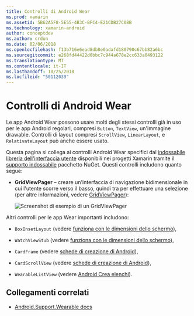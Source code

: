 ```yaml
---
title: Controlli di Android Wear
ms.prod: xamarin
ms.assetid: 5B62A5F8-5E55-4B3C-BFC4-E21CDB27C08B
ms.technology: xamarin-android
author: conceptdev
ms.author: crdun
ms.date: 02/06/2018
ms.openlocfilehash: f13b716e6ead8db8e0adafd180790c67bb82a6bc
ms.sourcegitcommit: e268fd44422d0bbc7c944a678e2cc633a0493122
ms.translationtype: MT
ms.contentlocale: it-IT
ms.lasthandoff: 10/25/2018
ms.locfileid: "50112039"
---
```

# <a name="android-wear-controls"></a>Controlli di Android Wear

Le app Android Wear possono usare molti degli stessi controlli già in uso per le app Android regolari, compresi `Button`, `TextView`, un'immagine drawable. Controlli di layout compresi `ScrollView`, `LinearLayout`, e `RelativateLayout` può anche essere usato.

Questa pagina si collega ai controlli Android Wear specifici dal [indossabile libreria dell'interfaccia utente](https://developer.android.com/training/wearables/apps/layouts.html#UiLibrary) disponibili nei progetti Xamarin tramite il [supporto indossabile](http://www.nuget.org/packages/Xamarin.Android.Wear/) pacchetto NuGet. Questi controlli includono quanto segue:

-   **GridViewPager** &ndash; creare un'interfaccia di navigazione bidimensionale in cui l'utente scorre verso il basso, quindi tra per effettuare una selezione (per altre informazioni, vedere [GridViewPager](~/android/wear/user-interface/controls/gridviewpager.md)):

    ![Screenshot di esempio di un GridViewPager](images/gridviewpager.png)

Altri controlli per le app Wear importanti includono:

* `BoxInsetLayout` (vedere [funziona con le dimensioni dello schermo](~/android/wear/screen-sizes.md)),

* `WatchViewStub` (vedere [funziona con le dimensioni dello schermo](~/android/wear/screen-sizes.md)),

* `CardFrame` (vedere [schede di creazione di Android](https://developer.android.com/training/wearables/ui/cards.html)),

* `CardScrollView` (vedere [schede di creazione di Android](https://developer.android.com/training/wearables/ui/cards.html)),

* `WearableListView` (vedere [Android Crea elenchi](https://developer.android.com/training/wearables/ui/lists.html)).


## <a name="related-links"></a>Collegamenti correlati

- [Android.Support.Wearable docs](https://developer.android.com/reference/android/support/wearable/view/package-summary.html)
